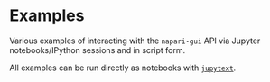 # Examples

Various examples of interacting with the `napari-gui` API
via Jupyter notebooks/IPython sessions and in script form.

All examples can be run directly as notebooks with
[`jupytext`](https://github.com/mwouts/jupytext).
